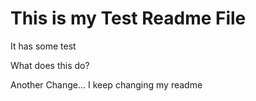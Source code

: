 # This is my Test Readme File

It has some test

What does this do?

Another Change...  I keep changing my readme
